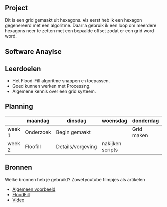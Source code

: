 ## Project
Dit is een grid gemaakt uit hexagons. Als eerst heb ik een hexagon gegenereerd met een algoritme. Daarna gebruik ik een loop om meerdere hexagons neer te zetten met een bepaalde offset zodat er een grid word word.

## Software Anaylse 


## Leerdoelen 
- Het Flood-Fill algoritme snappen en toepassen.
- Goed kunnen werken met Processing.
- Algemene kennis over een grid systeem.

## Planning 
| | maandag | dinsdag | woensdag | donderdag | vrijdag |
| --- | --- | --- | --- | --- | --- |
|week 1 |Onderzoek|Begin gemaakt||Grid maken|| 
|week 2 |Floofill|Details/vorgeving|nakijken scripts|||

## Bronnen
Welke bronnen heb je gebruikt? Zowel youtube filmpjes als artikelen

- [Algemeen voorbeeld](https://www.openprocessing.org/sketch/294821)
- [FloodFill](https://en.wikipedia.org/wiki/Flood_fill)
- [Video](https://www.youtube.com/watch?v=LFU5ZlrR21E)
